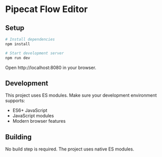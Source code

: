 # Pipecat Flow Editor

## Setup

```bash
# Install dependencies
npm install

# Start development server
npm run dev
```

Open http://localhost:8080 in your browser.

## Development

This project uses ES modules. Make sure your development environment supports:

- ES6+ JavaScript
- JavaScript modules
- Modern browser features

## Building

No build step is required. The project uses native ES modules.
